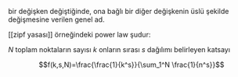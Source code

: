 bir değişken değiştiğinde, ona bağlı bir diğer değişkenin üslü şekilde değişmesine verilen genel ad.

[[zipf yasası]] örneğindeki power law şudur:

$N$ toplam noktaların sayısı
$k$ onların sırası
$s$ dağılımı belirleyen katsayı

$$f(k,s,N)=\frac{\frac{1}{k^s}}{\sum_1^N \frac{1}{n^s}}$$




